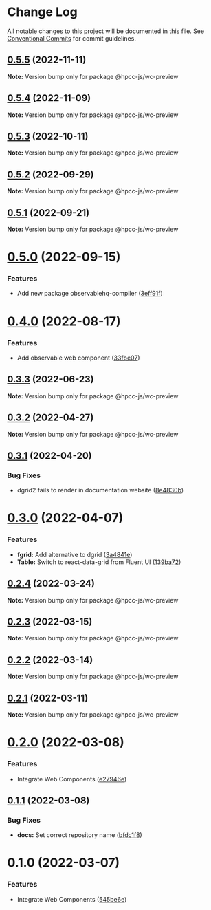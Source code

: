 # Change Log

All notable changes to this project will be documented in this file.
See [Conventional Commits](https://conventionalcommits.org) for commit guidelines.

## [0.5.5](https://github.com/hpcc-systems/Visualization/compare/@hpcc-js/wc-preview@0.5.4...@hpcc-js/wc-preview@0.5.5) (2022-11-11)

**Note:** Version bump only for package @hpcc-js/wc-preview






## [0.5.4](https://github.com/hpcc-systems/Visualization/compare/@hpcc-js/wc-preview@0.5.3...@hpcc-js/wc-preview@0.5.4) (2022-11-09)

**Note:** Version bump only for package @hpcc-js/wc-preview






## [0.5.3](https://github.com/hpcc-systems/Visualization/compare/@hpcc-js/wc-preview@0.5.2...@hpcc-js/wc-preview@0.5.3) (2022-10-11)

**Note:** Version bump only for package @hpcc-js/wc-preview





## [0.5.2](https://github.com/hpcc-systems/Visualization/compare/@hpcc-js/wc-preview@0.5.1...@hpcc-js/wc-preview@0.5.2) (2022-09-29)

**Note:** Version bump only for package @hpcc-js/wc-preview





## [0.5.1](https://github.com/hpcc-systems/Visualization/compare/@hpcc-js/wc-preview@0.5.0...@hpcc-js/wc-preview@0.5.1) (2022-09-21)

**Note:** Version bump only for package @hpcc-js/wc-preview





# [0.5.0](https://github.com/hpcc-systems/Visualization/compare/@hpcc-js/wc-preview@0.4.0...@hpcc-js/wc-preview@0.5.0) (2022-09-15)


### Features

*  Add new package observablehq-compiler ([3eff91f](https://github.com/hpcc-systems/Visualization/commit/3eff91f6ea48ecc9a54a6cdcbf9302c53d61890d))





# [0.4.0](https://github.com/hpcc-systems/Visualization/compare/@hpcc-js/wc-preview@0.3.3...@hpcc-js/wc-preview@0.4.0) (2022-08-17)


### Features

*  Add observable web component ([33fbe07](https://github.com/hpcc-systems/Visualization/commit/33fbe07eb8a5deeabd98467b1bce1fcda0d2dbab))





## [0.3.3](https://github.com/hpcc-systems/Visualization/compare/@hpcc-js/wc-preview@0.3.2...@hpcc-js/wc-preview@0.3.3) (2022-06-23)

**Note:** Version bump only for package @hpcc-js/wc-preview





## [0.3.2](https://github.com/hpcc-systems/Visualization/compare/@hpcc-js/wc-preview@0.3.1...@hpcc-js/wc-preview@0.3.2) (2022-04-27)

**Note:** Version bump only for package @hpcc-js/wc-preview





## [0.3.1](https://github.com/hpcc-systems/Visualization/compare/@hpcc-js/wc-preview@0.3.0...@hpcc-js/wc-preview@0.3.1) (2022-04-20)


### Bug Fixes

*  dgrid2 fails to render in documentation website ([8e4830b](https://github.com/hpcc-systems/Visualization/commit/8e4830bde954ac8b99926af504ae50dd6dc2976d))





# [0.3.0](https://github.com/hpcc-systems/Visualization/compare/@hpcc-js/wc-preview@0.2.4...@hpcc-js/wc-preview@0.3.0) (2022-04-07)


### Features

* **fgrid:**  Add alternative to dgrid ([3a4841e](https://github.com/hpcc-systems/Visualization/commit/3a4841e7c6f898e0ff8bf0bfa55480c6ee5760d2))
* **Table:**  Switch to react-data-grid from Fluent UI ([139ba72](https://github.com/hpcc-systems/Visualization/commit/139ba721ca55a0012de820df714636dba4017d7e))





## [0.2.4](https://github.com/hpcc-systems/Visualization/compare/@hpcc-js/wc-preview@0.2.3...@hpcc-js/wc-preview@0.2.4) (2022-03-24)

**Note:** Version bump only for package @hpcc-js/wc-preview





## [0.2.3](https://github.com/hpcc-systems/Visualization/compare/@hpcc-js/wc-preview@0.2.2...@hpcc-js/wc-preview@0.2.3) (2022-03-15)

**Note:** Version bump only for package @hpcc-js/wc-preview





## [0.2.2](https://github.com/hpcc-systems/Visualization/compare/@hpcc-js/wc-preview@0.2.1...@hpcc-js/wc-preview@0.2.2) (2022-03-14)

**Note:** Version bump only for package @hpcc-js/wc-preview





## [0.2.1](https://github.com/hpcc-systems/Visualization/compare/@hpcc-js/wc-preview@0.2.0...@hpcc-js/wc-preview@0.2.1) (2022-03-11)

**Note:** Version bump only for package @hpcc-js/wc-preview





# [0.2.0](https://github.com/hpcc-systems/Visualization/compare/@hpcc-js/wc-preview@0.1.1...@hpcc-js/wc-preview@0.2.0) (2022-03-08)


### Features

* Integrate Web Components ([e27946e](https://github.com/hpcc-systems/Visualization/commit/e27946e437a164e0e07a80a415f8513226a693be))





## [0.1.1](https://github.com/GordonSmith/hpcc-js/compare/@hpcc-js/wc-preview@0.1.0...@hpcc-js/wc-preview@0.1.1) (2022-03-08)


### Bug Fixes

* **docs:**  Set correct repository name ([bfdc1f8](https://github.com/GordonSmith/hpcc-js/commit/bfdc1f8ae2fb177226f6a84715e5441b4d4834ce))





# 0.1.0 (2022-03-07)


### Features

* Integrate Web Components ([545be6e](https://github.com/GordonSmith/hpcc-js/commit/545be6e3fa477123ff8acd2400afcc451ebabfd5))
